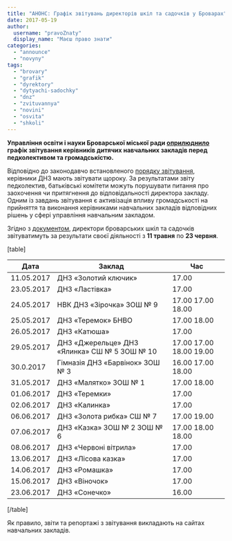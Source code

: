 ```yaml
---
title: "АНОНС: Графік звітувань директорів шкіл та садочків у Броварах"
date: 2017-05-19
author: 
  username: "pravoZnaty"
  display_name: "Маєш право знати"
categories: 
  - "announce"
  - "novyny"
tags: 
  - "brovary"
  - "grafik"
  - "dyrektory"
  - "dytyachi-sadochky"
  - "dnz"
  - "zvituvannya"
  - "novini"
  - "osvita"
  - "shkoli"
---
```


**Управління освіти і науки Броварської міської ради [оприлюднило](https://www.facebook.com/permalink.php?story_fbid=1558898514152200&id=1103471506361572) графік звітування керівників дитячих навчальних закладів перед педколективом та громадськістю.**

Відповідно до законодавчо встановленого [порядку звітування](http://www.kyiv-oblosvita.gov.ua/2014-2015-navchalnij-rik-1/2-uncategorised/6651-zvituvannya-kerivnikiv-navchalnikh-zakladiv), керівники ДНЗ мають звітувати щороку. За результатами звіту педколектив, батьківські комітети можуть порушувати питання про заохочення чи притягнення до відповідальності директора закладу. Одним із завдань звітування є активізація впливу громадськості на прийняття та виконання керівниками навчальних закладів відповідних рішень у сфері управління навчальним закладом.

Згідно з [документом](https://drive.google.com/file/d/0B1SQBvDiNc6sVWxYY05TWXBRTFJxTEc3bUVIN1JublBHXzMw/view), директори броварських шкіл та садочків звітуватимуть за результати своєї діяльності з **11 травня** по **23 червня**.

\[table\]

| Дата | Заклад | Час |
| --- | --- | --- |
| 11.05.2017 | ДНЗ «Золотий ключик» | 17.00 |
| 23.05.2017 | ДНЗ «Ластівка» | 17.00 |
| 24.05.2017 |   НВК  ДНЗ «Зірочка»  ЗОШ № 9 |   17.00  17.00  18.00 |
| 25.05.2017 |   ДНЗ «Теремок»  БНВО |   17.00  18.00 |
| 26.05.2017 | ДНЗ «Катюша» | 17.00 |
| 29.05.2017 |   ДНЗ «Джерельце»  ДНЗ «Ялинка»  СШ № 5  ЗОШ № 10 |   17.00  17.00  18.00  19.00 |
| 30.0.2017 |   Гімназія  ДНЗ «Барвінок»  ЗОШ № 3 |   16.00  17.00  18.00 |
| 31.05.2017 |   ДНЗ «Малятко»  ЗОШ № 1 |   17.00  18.00 |
| 01.06.2017 | ДНЗ «Теремки» | 17.00 |
| 02.06.2017 | ДНЗ «Калинка» | 17.00 |
| 06.06.2017 |   ДНЗ «Золота рибка»  СШ № 7 |   17.00  19.00 |
| 07.06.2017 |   ДНЗ «Казка»  ЗОШ № 2  ЗОШ № 6 |   17.00  18.00  18.00 |
| 08.06.2017 | ДНЗ «Червоні вітрила» | 17.00 |
| 13.06.2017 | ДНЗ «Лісова казка» | 17.00 |
| 14.06.2017 | ДНЗ «Ромашка» | 17.00 |
| 15.06.2017 | ДНЗ «Віночок» | 17.00 |
| 23.06.2017 | ДНЗ «Сонечко» | 16.00 |

\[/table\]

Як правило, звіти та репортажі з звітування викладають на сайтах навчальних закладів.
